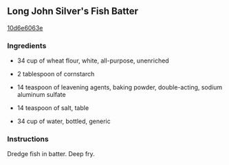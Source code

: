 ## Long John Silver's Fish Batter

[10d6e6063e](http://www.food.com/recipe/long-john-silvers-fish-batter-520771)

### Ingredients

 - 34 cup of wheat flour, white, all-purpose, unenriched

 - 2 tablespoon of cornstarch

 - 14 teaspoon of leavening agents, baking powder, double-acting, sodium aluminum sulfate

 - 14 teaspoon of salt, table

 - 34 cup of water, bottled, generic

### Instructions

Dredge fish in batter. Deep fry.